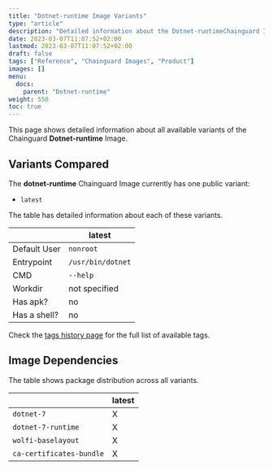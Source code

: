 ```yaml
---
title: "Dotnet-runtime Image Variants"
type: "article"
description: "Detailed information about the Dotnet-runtimeChainguard Image variants"
date: 2023-03-07T11:07:52+02:00
lastmod: 2023-03-07T11:07:52+02:00
draft: false
tags: ["Reference", "Chainguard Images", "Product"]
images: []
menu:
  docs:
    parent: "Dotnet-runtime"
weight: 550
toc: true
---
```


This page shows detailed information about all available variants of the Chainguard **Dotnet-runtime** Image.

## Variants Compared
The **dotnet-runtime** Chainguard Image currently has one public variant: 

- `latest`

The table has detailed information about each of these variants.

|              | latest            |
|--------------|-------------------|
| Default User | `nonroot`         |
| Entrypoint   | `/usr/bin/dotnet` |
| CMD          | `--help`          |
| Workdir      | not specified     |
| Has apk?     | no                |
| Has a shell? | no                |

Check the [tags history page](/chainguard/chainguard-images/reference/dotnet-runtime/tags_history/) for the full list of available tags.
## Image Dependencies
The table shows package distribution across all variants.

|                          | latest |
|--------------------------|--------|
| `dotnet-7`               | X      |
| `dotnet-7-runtime`       | X      |
| `wolfi-baselayout`       | X      |
| `ca-certificates-bundle` | X      |
